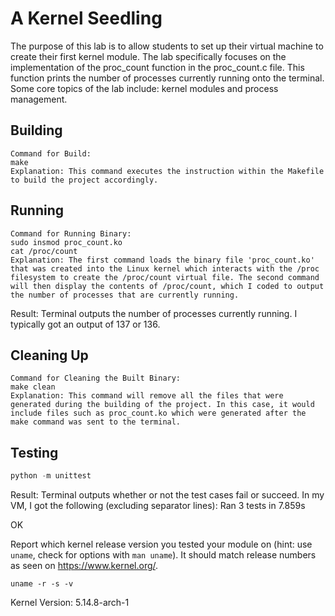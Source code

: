 # A Kernel Seedling
The purpose of this lab is to allow students to set up their virtual machine to create their first kernel module. The lab specifically focuses on the implementation of the proc_count function in the proc_count.c file. This function prints the number of processes currently running onto the terminal. Some core topics of the lab include: kernel modules and process management.

## Building
```shell
Command for Build:
make
Explanation: This command executes the instruction within the Makefile to build the project accordingly.
```

## Running
```shell
Command for Running Binary:
sudo insmod proc_count.ko
cat /proc/count
Explanation: The first command loads the binary file 'proc_count.ko' that was created into the Linux kernel which interacts with the /proc filesystem to create the /proc/count virtual file. The second command will then display the contents of /proc/count, which I coded to output the number of processes that are currently running.

```
Result: Terminal outputs the number of processes currently running. I typically got an output of 137 or 136.

## Cleaning Up
```shell
Command for Cleaning the Built Binary:
make clean
Explanation: This command will remove all the files that were generated during the building of the project. In this case, it would include files such as proc_count.ko which were generated after the make command was sent to the terminal.

```

## Testing
```python
python -m unittest
```
Result: Terminal outputs whether or not the test cases fail or succeed. In my VM, I got the following (excluding separator lines):
Ran 3 tests in 7.859s

OK

Report which kernel release version you tested your module on
(hint: use `uname`, check for options with `man uname`).
It should match release numbers as seen on https://www.kernel.org/.

```shell
uname -r -s -v
```
Kernel Version: 5.14.8-arch-1
